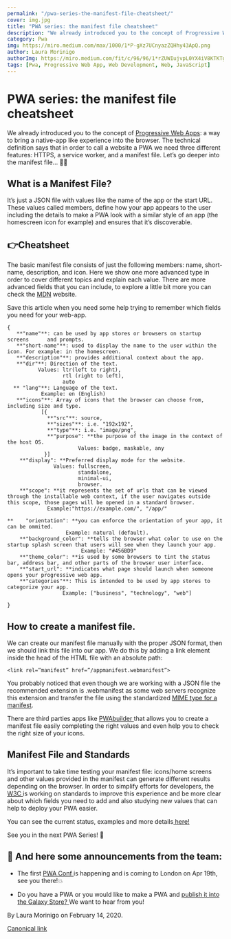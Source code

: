 ```yaml
---
permalink: "/pwa-series-the-manifest-file-cheatsheet/"
cover: img.jpg
title: "PWA series: the manifest file cheatsheet"
description: "We already introduced you to the concept of Progressive Web Apps: a way to bring a native-app like experience into the browser. The technical definition says that in order to call a website a PWA we need three different features: HTTPS, a service worker, and a manifest file. Let’s go deeper into the manifest file… 🕵️‍♀️"
category: Pwa
img: https://miro.medium.com/max/1000/1*P-gXz7UCnyazZQHhy43ApQ.png
author: Laura Morinigo
authorImg: https://miro.medium.com/fit/c/96/96/1*rZUWIujvpL0YX4iV8KTKTg.jpeg
tags: [Pwa, Progressive Web App, Web Development, Web, JavaScript]
---
```


# PWA series: the manifest file cheatsheet



We already introduced you to the concept of [Progressive Web Apps](https://medium.com/samsung-internet-dev/progressive-web-apps-making-app-like-experiences-in-the-browser-a15bd388963b): a way to bring a native-app like experience into the browser. The technical definition says that in order to call a website a PWA we need three different features: HTTPS, a service worker, and a manifest file. Let’s go deeper into the manifest file… 🕵️‍♀️

## **What is a Manifest File?**

It’s just a JSON file with values like the name of the app or the start URL. These values called members, define how your app appears to the user including the details to make a PWA look with a similar style of an app (the homescreen icon for example) and ensures that it’s discoverable.

## 👉Cheatsheet

The basic manifest file consists of just the following members: name, short-name, description, and icon. Here we show one more advanced type in order to cover different topics and explain each value. There are more advanced fields that you can include, to explore a little bit more you can check the [MDN](https://developer.mozilla.org/en-US/docs/Web/Manifest) website.

Save this article when you need some help trying to remember which fields you need for your web-app.

    {
       **"name"**: can be used by app stores or browsers on startup screens      and prompts.
       **"short-name"**: used to display the name to the user within the icon. For example: in the homescreen.
       **"description"**: provides additional context about the app.
       **"dir"**: Direction of the text. 
              Values: ltr(left to right),
                      rtl (right to left),
                      auto
      ** "lang"**: Language of the text. 
               Example: en (English)
       **"icons"**: Array of icons that the browser can choose from, including size and type.
               [{
                 **"src"**: source,
                 **"sizes"**: i.e. "192x192",
                 **"type"**: i.e. "image/png",
                 **"purpose": **the purpose of the image in the context of the host OS.
                           Values: badge, maskable, any
                }]
        **"display": **Preferred display mode for the website.
                   Values: fullscreen,
                           standalone,
                           minimal-ui,
                           browser.
        **"scope": **it represents the set of urls that can be viewed through the installable web context, if the user navigates outside this scope, those pages will be opened in a standard browser.
                 Example:"https://example.com/", "/app/"

    **    "orientation": **you can enforce the orientation of your app, it can be ommited.
                       Example: natural (default).
        **"background_color": **tells the browser what color to use on the startup splash screen that users will see when they launch your app.
                            Example: "#456BD9"
        **"theme_color": **is used by some browsers to tint the status bar, address bar, and other parts of the browser user interface.
        **"start_url": **indicates what page should launch when someone opens your progressive web app.
        **"categories"**: This is intended to be used by app stores to categorize your app.
                      Example: ["business", "technology", "web"]

    }

## How to create a manifest file.

We can create our manifest file manually with the proper JSON format, then we should link this file into our app. We do this by adding a link element inside the head of the HTML file with an absolute path:

    <link rel=”manifest” href=”/appmanifest.webmanifest”>

You probably noticed that even though we are working with a JSON file the recommended extension is .webmanifest as some web servers recognize this extension and transfer the file using the standardized [MIME type for a manifest](https://w3c.github.io/manifest/#dfn-mime-type-for-a-manifest).

There are third parties apps like [PWAbuilder ](https://www.pwabuilder.com/generate)that allows you to create a manifest file easily completing the right values and even help you to check the right size of your icons.

## Manifest File and Standards

It’s important to take time testing your manifest file: icons/home screens and other values provided in the manifest can generate different results depending on the browser. In order to simplify efforts for developers, the [W3C ](https://www.w3.org/TR/appmanifest/)is working on standards to improve this experience and be more clear about which fields you need to add and also studying new values that can help to deploy your PWA easier.

You can see the current status, examples and more details[ here!](https://www.w3.org/TR/appmanifest/)

See you in the next PWA Series! 💪

## 📢 And here some announcements from the team:

* The first [PWA Conf ](https://javascript-conference.com/london/pwaconf/)is happening and is coming to London on Apr 19th, see you there!💥

* Do you have a PWA or you would like to make a PWA and [publish it into the Galaxy Store? ](https://medium.com/samsung-internet-dev/introducing-progressive-web-apps-to-samsung-galaxy-store-47ecd317725b)We want to hear from you!



By Laura Morinigo on February 14, 2020.

[Canonical link](https://medium.com/samsung-internet-dev/pwa-series-the-manifest-file-cheatsheet-459b4a5e2098)
